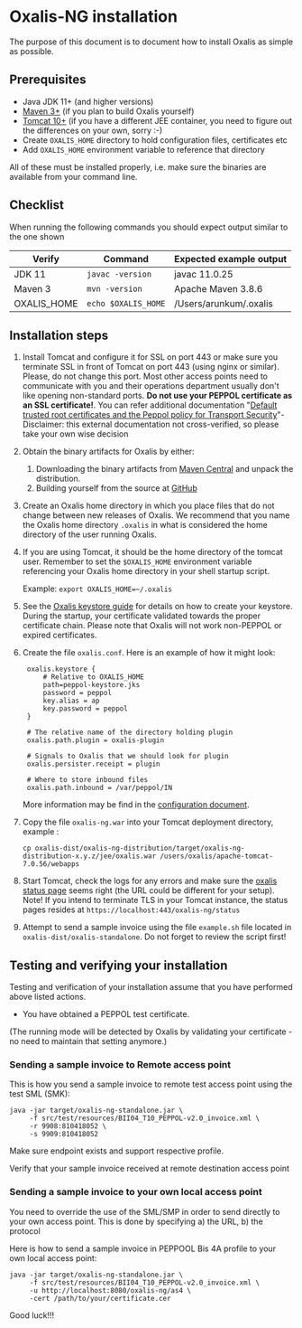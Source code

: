 # Oxalis-NG installation

The purpose of this document is to document how to install Oxalis as simple as possible.

## Prerequisites

* Java JDK 11+ (and higher versions)
* [Maven 3+](http://maven.apache.org/download.cgi) (if you plan to build Oxalis yourself)
* [Tomcat 10+](https://tomcat.apache.org/download-10.cgi) (if you have a different JEE container, you need to figure out the differences on your own, sorry :-)
* Create `OXALIS_HOME` directory to hold configuration files, certificates etc
* Add `OXALIS_HOME` environment variable to reference that directory

All of these must be installed properly, i.e. make sure the binaries are available from your command line.


## Checklist
When running the following commands you should expect output similar to the one shown

| Verify | Command | Expected example output |
| ------ | ------- | --------------- |
| JDK 11 | `javac -version` | javac 11.0.25 |
| Maven 3 | `mvn -version` | Apache Maven 3.8.6  |
| OXALIS_HOME | `echo $OXALIS_HOME` | /Users/arunkum/.oxalis |


## Installation steps

1. Install Tomcat and configure it for SSL on port 443 or make sure you terminate SSL in front of Tomcat on port 443 
(using nginx or similar). Please, do not change this port. Most other access points need to communicate with you and their 
operations department usually don't like opening non-standard ports. 
**Do not use your PEPPOL certificate as an SSL certificate!**. 
You can refer additional documentation
"[Default trusted root certificates and the Peppol policy for Transport Security](https://ionite.net/newsblog/2020-06-29_peppol_tls_certificates/)"- Disclaimer: this external 
documentation not cross-verified, so please take your own wise decision

2. Obtain the binary artifacts for Oxalis by either:
   1. Downloading the binary artifacts from [Maven Central](https://search.maven.org/#search%7Cga%7C1%7Coxalis) and unpack the distribution.
   2. Building yourself from the source at [GitHub](https://github.com/OxalisCommunity/oxalis-ng)

3. Create an Oxalis home directory in which you place files that do not change between new releases of Oxalis.
   We recommend that you name the Oxalis home directory `.oxalis` in what is considered the home directory of the user running Oxalis. 
4. If you are using Tomcat, it should be the home directory of the tomcat user.
   Remember to set the `$OXALIS_HOME` environment variable referencing your Oxalis home directory in your shell startup
   script.

   Example:
       ```
       export OXALIS_HOME=~/.oxalis
       ```

4. See the [Oxalis keystore guide](/doc/keystore.adoc) for details on how to create your keystore. During the startup, your certificate validated towards the proper certificate chain. Please note that Oxalis will not work non-PEPPOL or expired certificates.

5. Create the file `oxalis.conf`. Here is an example of how it might look:

   ```
    oxalis.keystore {
        # Relative to OXALIS_HOME
        path=peppol-keystore.jks
        password = peppol
        key.alias = ap
        key.password = peppol
    }

    # The relative name of the directory holding plugin
    oxalis.path.plugin = oxalis-plugin

    # Signals to Oxalis that we should look for plugin
    oxalis.persister.receipt = plugin

    # Where to store inbound files
    oxalis.path.inbound = /var/peppol/IN
   ```

   More information may be find in the [configuration document](../doc/configuration.adoc).

6. Copy the file `oxalis-ng.war` into your Tomcat deployment directory, example :

   ```
   cp oxalis-dist/oxalis-ng-distribution/target/oxalis-ng-distribution-x.y.z/jee/oxalis.war /users/oxalis/apache-tomcat-7.0.56/webapps
   ```

7. Start Tomcat, check the logs for any errors and make sure the [oxalis status page](http://localhost/oxalis-ng/status) seems right (the URL could be different for your setup).
   Note! If you intend to terminate TLS in your Tomcat instance, the status pages resides at `https://localhost:443/oxalis-ng/status`

8. Attempt to send a sample invoice using the file `example.sh` file located in `oxalis-dist/oxalis-standalone`.
   Do not forget to review the script first!


## Testing and verifying your installation  

Testing and verification of your installation assume that you have performed above listed actions. 

* You have obtained a PEPPOL test certificate.

(The running mode will be detected by Oxalis by validating your certificate - no need to maintain that setting anymore.)


### Sending a sample invoice to Remote access point

This is how you send a sample invoice to remote test access point using the test SML (SMK):
```
java -jar target/oxalis-ng-standalone.jar \
     -f src/test/resources/BII04_T10_PEPPOL-v2.0_invoice.xml \
     -r 9908:810418052 \
     -s 9909:810418052
```
Make sure endpoint exists and support respective profile. 

Verify that your sample invoice received at remote destination access point 


### Sending a sample invoice to your own local access point

You need to override the use of the SML/SMP in order to send directly to your own access point.
This is done by specifying a) the URL, b) the protocol 

Here is how to send a sample invoice in PEPPOOL Bis 4A profile to your own local access point:

````
java -jar target/oxalis-ng-standalone.jar \
     -f src/test/resources/BII04_T10_PEPPOL-v2.0_invoice.xml \
     -u http://localhost:8080/oxalis-ng/as4 \
     -cert /path/to/your/certificate.cer
````




Good luck!!!
